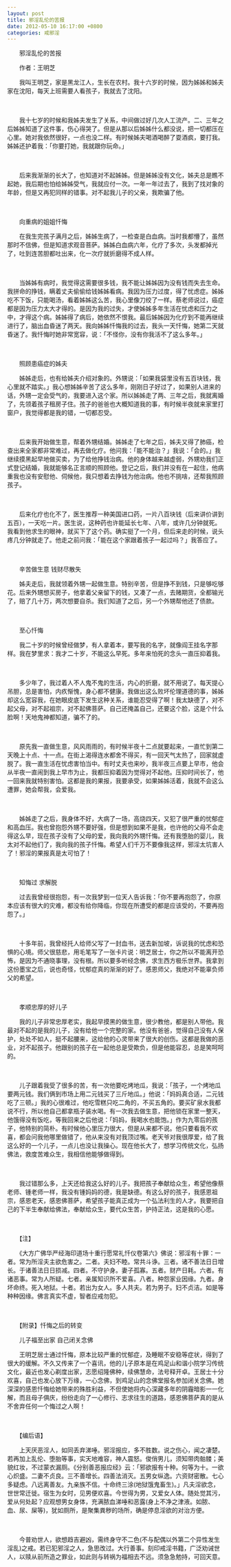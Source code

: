 ```yaml
---
layout: post
title: 邪淫乱伦的苦报
date: 2012-05-10 16:17:00 +0800
categories: 戒邪淫
---
```


　　邪淫乱伦的苦报
　　作者：王明芝
　　我叫王明芝，家是黑龙江人，生长在农村。我十六岁的时候，因为姊姊和姊夫家在沈阳，每天上班需要人看孩子，我就去了沈阳。
　　 
　　我十七岁的时候和我姊夫发生了关系，中间做过好几次人工流产。二、三年之后姊姊知道了这件事，伤心得哭了。但是从那以后姊姊什么都没说，把一切都压在心里。她对我依然很好，一点也没二样。有时候姊夫喝酒喝醉了耍酒疯，要打我。姊姊还护着我：「你要打她，我就跟你玩命。」
　　 
　　后来我渐渐的长大了，也知道对不起姊姊。但是姊姊没有文化，姊夫总是瞧不起她，我后期也怕给姊姊受气，我就应付一次。一年一年过去了，我到了找对象的年龄，但是又再犯同样的错事。对不起我儿子的父亲，我欺骗了他。
　　 
　　向重病的姐姐忏悔
　　在我生完孩子满月之后，姊姊生病了，一检查是白血病。当时我都懵了，虽然那时不信佛，但是知道求观音菩萨。姊姊白血病六年，化疗了多次，头发都掉光了，吐到连苦胆都吐出来，化一次疗就折磨得不成人样。
　　 
　　当姊姊有病时，我觉得这需要很多钱，我不能让姊姊因为没有钱而失去生命。我拼命的挣钱，瞒着丈夫偷偷给钱姊姊看病。我因为压力过度，得了忧虑症。姊姊吃不下饭，只能喝汤，看着姊姊这么苦，我心里像刀绞了一样。蔡老师说过，癌症都是因为压力太大才得的。是因为我的过失，才使姊姊多年生活在忧虑和压力之中，才得这个病。姊姊得了病后，她依然不恨我。最后姊姊因为化疗到不能再继续进行了，脑出血昏迷了两天。我向姊姊忏悔我的过去，我头一天忏悔，她第二天就昏迷了。我忏悔时她非常宽容，说：「不怪你，没有你我活不了这么多年。」
　　 
　　照顾患癌症的姊夫
　　姊姊走后，也有给姊夫介绍对象的。外甥说：「如果我袋里没有五百块钱，我心里就不踏实。」我心想姊姊辛苦了这么多年，刚刚日子好过了，如果别人进来的话，外甥一定会受气的，我要进入这个家。所以姊姊走了两、三年之后，我就离婚了，先领着孩子租房子住。孩子的爸爸也大概知道我的事，有时候半夜就来家里打窗户，我觉得都是我的错，一切都忍受。
　　 
　　后来我开始做生意，帮着外甥结婚。姊姊走了七年之后，姊夫又得了肺癌，检查出来全家都非常难过，再去做化疗。他问我：「能不能治？」我说：「会的。」我继续摸黑起早地做买卖，为了给他挣钱治病。他的身体越来越虚弱，外甥劝我们正式登记结婚，我就能够名正言顺的照顾他。登记之后，我们并没有在一起住，他病重我也没有安慰他、伺候他，我只想着去挣钱为他治病。他也不挑啥，还帮我照顾孩子。
　　 
　　后来化疗也化不了，医生推荐一种美国进口药，一片八百块钱（后来讲价讲到五百），一天吃一片。医生说，这种药也许能延长七年、八年，或许几分钟就死。我看到他求生的眼神，就买下了这个药。确实挺了一个月，但后来走的时候，说头疼几分钟就走了。他走之前问我：「能在这个家跟着孩子一起过吗？」我答应了。
　　 
　　辛苦做生意 钱财尽散失
　　姊夫走后，我就领着外甥一起做生意。特别辛苦，但是挣不到钱，只是够吃够花。后来外甥想买房子，他拿着父亲留下的钱，又凑了一点，去赌期货，全都输光了，赔了几十万，两次想要自杀。我们知道了之后，另一个外甥帮他还了债款。
　　 
　　至心忏悔
　　我二十岁的时候曾经做梦，有人拿着本，要写我的名字，就像阎王挂名字那样。我在梦里求：我才二十岁，不能这么早死。多年来怕死的念头一直压抑着我。
　　 
　　多少年了，我过着人不人鬼不鬼的生活，内心的折磨，就不用说了。每天提心吊胆，总是害怕，内疚惭愧，身心都不健康。我做出这么败坏伦理道德的事，姊姊却这么宽容我，在她眼皮底下发生这种关系，谁能忍受得了啊！我太缺德了，对不起父母，对不起祖宗，对不起佛菩萨。自己还掩盖自己，还要这个脸，这是个什么脸啊！天地鬼神都知道，骗不了的。
　　 
　　原先我一直做生意，风风雨雨的，有时候半夜十二点就要起来，一直忙到第二天晚上十点、十一点。在街上渴得连水都舍不得买，有一回天气太热了，回家就虚脱了。我一直生活在忧虑害怕当中。有时丈夫也来吵，我半夜三点要上早市，他会从半夜一直闹到我上早市为止，我都压抑着因为觉得对不起他。压抑时间长了，他一回来我就特别害怕。这都是我的果报，我要承受，如果姊姊活着，我就不会这么遭罪，她会帮我，会爱我。
　　 
　　姊姊走了之后，我身体不好，大病了一场，高烧四天，又犯了很严重的忧郁症和高血压。我也曾抱怨外甥不要好强，但是想到如果不是我，也许他的父母不会走得这么早，现在孩子没有了父母的爱，我向我的外甥忏悔。还有我堕胎的婴儿，我太对不起他们了，我向我的孩子忏悔。希望人们千万不要像我这样，邪淫太坑害人了！邪淫的果报真是太可怕了！
　　 
　　知悔过 求解脱
　　过去我曾经很抱怨，有一次我梦到一位天人告诉我：「你不要再抱怨了，你原本应该有很大的灾难，都没有给你降临，你现在所遭受的都是应该受的，不要再抱怨了。」
　　 
　　十多年前，我曾经托人给师父写了一封血书，送去新加坡，诉说我的忧虑和恐惧的心境。师父很慈悲，用毛笔写了一张卡片说：明芝居士，你之所以不能离开恐怖，是因为不通晓事理，没有根。所以要多听经念佛，求生西方极乐世界。我拿到这份墨宝之后，说也奇怪，忧郁症真的渐渐的好了。感恩师父，我绝对不能辜负师父的希望。
　　 
　　孝顺忠厚的好儿子
　　我的儿子非常忠厚老实，我起早摸黑的做生意，很少教他，都是别人带他。我最对不起的是我的儿子，没有给他一个完整的家。他没有爸爸，觉得自己没有人保护，处处不如人，挺不起腰来，这给他的心灵带来了很大的创伤。这都是我做的恶业，对不起孩子。他跟别的孩子在一起他总是受欺负，但是他能容忍，总是笑呵呵的。
　　 
　　儿子跟着我受了很多的苦，有一次他要吃烤地瓜，我说：「孩子，一个烤地瓜要两元钱。我们俩到市场上用二元钱买了三斤地瓜。」他说：「妈妈真合适，二元钱吃了三顿。」我的心很难过，他吃雪糕只吃二角的，不买五角的。要买矿泉水我都说不行，所以他自己都拿瓶子装水喝。有一次我去做生意，把他锁在家里一整天，他饿得没有饭吃，等我回来之后他说：「妈妈，我喝水也能饱。」作为九零后的孩子，他特别的简朴。有时候他心里压力很大，但是从来都不说。他只要看我不欢喜，都会问我他哪里做错了，他从来没有对我顶过嘴。老天爷对我很厚爱，给了我这么好的一个儿子，一点儿也没让我操心。现在他长大了，想学习传统文化，弘扬佛法，救度苦难众生，我相信他能够做得到。
　　 
　　我过错那么多，上天还给我这么好的儿子。我把孩子奉献给众生，希望他像蔡老师、锺老师一样，我没有锺妈妈的德，我是缺德。有这么好的孩子，我感恩祖宗，感恩老天，感恩佛菩萨，希望孩子能真正成为一个弘法利生的人才。我要把自己的下半生奉献给佛法，奉献给众生，要代众生苦，护持正法，这是我的心愿。
　　 
　　【注】
　　《大方广佛华严经海印道场十重行愿常礼忏仪卷第六》佛说：邪淫有十罪：一者。常为所淫夫主欲危害之。二者。夫妇不睦。常共斗诤。三者。诸不善法日日增长。于诸善法日日损减。四者。不守护身。妻子孤寡。五者。财产日耗。六者。有诸恶事。常为人所疑。七者。亲属知识所不爱喜。八者。种怨家业因缘。九者。身坏命终。死入地狱。十者。若出为女人。多人共夫。若为男子。妇不贞洁。如是等种种因缘。佛言真实不虚，智者应戒勿犯。
　　 
　　【附录】忏悔之后的转变
　　儿子福至出家 自己闭关念佛
　　王明芝居士通过忏悔，原本比较严重的忧郁症，及睡眠不安稳等症状，得到了很大的缓解。不久又传来了一个喜讯，他的儿子原本是在鸡足山和谐小院学习传统文化，最近也发心剃度出家，志愿绍隆佛种，续佛慧命，法号释开卓。王居士十分欢喜，自己也发心放下万缘，一心念佛，到鸡足山的念佛堂报名参加闭关念佛。她深深的感恩忏悔给她带来的殊胜利益，不但使她将内心深藏多年的阴霾暗影一一化解，而且母子俱庆，纷纷走向了一心修行、志求往生的道路，感恩佛菩萨真的是从不舍弃任何一个悔过之人啊！
　　 
　　【编后语】
　　上天厌恶淫人，如同丢弃涕唾。邪淫报应，多不胜数。说之伤心，闻之凄楚。若再加上乱伦、堕胎等事，实天地难容，神人震怒。俊俏男儿，须知带肉骷髅；美貌红妆，不过蒙衣漏厕。《分别善恶报应经》云：「邪欲报有十种。何等为十。一欲心炽盛。二妻不贞良。三不善增长。四善法消灭。五男女纵逸。六资财密散。七心多疑虑。八远离善友。九亲族不信。十命终三涂(地狱饿鬼畜生)。」凡夫淫欲念，世世常迁徙。宿生为女时，见男便欢喜。今世得为男，又爱女人体。随处觉其污，爱从何处起？应观想男女身体，充满脓血涕唾和恶露(身上不净之津液。如脓、血、尿、屎等)，犹如厕所，是聚集粪秽的场所，确是停息淫欲的对治方便。
　　 
　　今普劝世人，欲想趋吉避凶，需终身守不二色(不与配偶以外第二个异性发生淫乱)之戒。若已犯邪淫之人，急思改过。大行善事。刻印戒淫书籍，广泛劝诫世人，以赎从前所造之罪业，如此则与转祸为福相去不远。须急急勉持，可回天意。